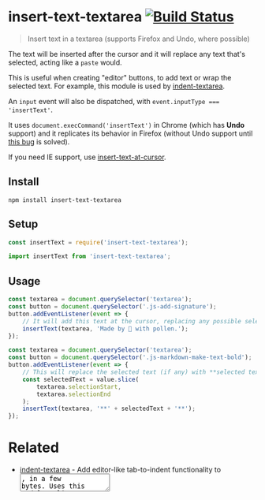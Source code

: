 # insert-text-textarea [![Build Status](https://api.travis-ci.com/bfred-it/insert-text-textarea.svg?branch=master)](https://travis-ci.com/bfred-it/insert-text-textarea)

> Insert text in a textarea (supports Firefox and Undo, where possible)

The text will be inserted after the cursor and it will replace any text that's selected, acting like a `paste` would.

This is useful when creating "editor" buttons, to add text or wrap the selected text. For example, this module is used by [indent-textarea](https://github.com/bfred-it/indent-textarea).

An `input` event will also be dispatched, with `event.inputType === 'insertText'`.

It uses `document.execCommand('insertText')` in Chrome (which has **Undo** support) and it replicates its behavior in Firefox (without Undo support until [this bug](https://bugzilla.mozilla.org/show_bug.cgi?id=1220696) is solved).

If you need IE support, use [insert-text-at-cursor](https://github.com/grassator/insert-text-at-cursor).

## Install

```
npm install insert-text-textarea
```

## Setup

```js
const insertText = require('insert-text-textarea');
```

```js
import insertText from 'insert-text-textarea';
```

## Usage

```js
const textarea = document.querySelector('textarea');
const button = document.querySelector('.js-add-signature');
button.addEventListener(event => {
	// It will add this text at the cursor, replacing any possible selected text
	insertText(textarea, 'Made by 🐝 with pollen.');
});
```

```js
const textarea = document.querySelector('textarea');
const button = document.querySelector('.js-markdown-make-text-bold');
button.addEventListener(event => {
	// This will replace the selected text (if any) with **selected text**
	const selectedText = value.slice(
		textarea.selectionStart,
		textarea.selectionEnd
	);
	insertText(textarea, '**' + selectedText + '**');
});
```

# Related

- [indent-textarea](https://github.com/bfred-it/indent-textarea) - Add editor-like tab-to-indent functionality to <textarea>, in a few bytes. Uses this module.
- [fit-textarea](https://github.com/bfred-it/fit-textarea) - Automatically expand a `<textarea>` to fit its content, in a few bytes.
- [Refined GitHub](https://github.com/sindresorhus/refined-github) - Uses this module.
